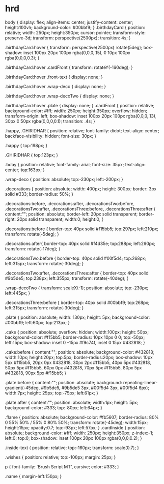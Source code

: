 # hrd
body {
    display: flex;
    align-items: center;
    justify-content: center;
    height:100vh;
    background-color: #00bbf9;
  }
  .birthdayCard {
    position: relative;
    width: 250px;
    height:350px;
    cursor: pointer;
    transform-style: preserve-3d;
    transform: perspective(2500px);
    transition: 4s;
  }
  
  .birthdayCard:hover {
    transform: perspective(2500px) rotate(5deg);
    box-shadow: inset 100px 20px 100px rgba(0,0,0,.15), 0 10px 100px rgba(0,0,0,0.3);
  }
  
  .birthdayCard:hover .cardFront {
    transform: rotateY(-160deg); 
  }
  
  .birthdayCard:hover .front-text {
    display: none;
  }
  
  .birthdayCard:hover .wrap-deco {
    display: none;
  }
  
  .birthdayCard:hover .wrap-decoTwo {
    display: none;
  }
  
  .birthdayCard:hover .plate {
    display: none;
  }
  .cardFront {
    position: relative;
    background-color: #fff;
    width: 250px;
    height:350px;
    overflow: hidden;
    transform-origin: left;
    box-shadow: inset 100px 20px 100px rgba(0,0,0,.13), 30px 0 50px rgba(0,0,0,0.1);
    transition: .4s;
  }
  
  .happy, .GHIRIDHAR {
    position: relative;
    font-family: didot;
    text-align: center;
    backface-visibility: hidden;
    font-size: 30px; 
  }
  
  .happy {
    top:198px;
  }
  
  .GHIRIDHAR {
    top:123px;
  }
  
  .bday {
    position: relative;
    font-family: arial;
    font-size: 35px;
    text-align: center;
    top:163px;
  }
  
  .wrap-deco {
    position: absolute;
    top:-230px;
    left:-200px;
  }
  
  .decorations {
    position: absolute;
    width: 400px;
    height: 300px;
    border: 3px solid #333;
    border-radius: 50%;
  }
  
  .decorations:before, .decorations:after, .decorationsTwo:before, .decorationsTwo:after, .decorationsThree:before, .decorationsThree:after {
    content:"";
    position: absolute;
    border-left: 20px solid transparent;
    border-right: 20px solid transparent;
    width:0;
    height:0;
  }
  
  .decorations:before {
    border-top: 40px solid #f15bb5;
    top:297px;
    left:210px;
    transform: rotate(-5deg);
  }
  
  .decorations:after{
    border-top: 40px solid #f4d35e;
    top:288px;
    left:260px;
    transform: rotate(-17deg);
  }
  
  .decorationsTwo:before {
    border-top: 40px solid #00f5d4;
    top:268px;
    left:315px;
    transform: rotate(-30deg);
  }
  
  .decorationsTwo:after, .decorationsThree:after {
    border-top: 40px solid #9b5de5;
    top:238px;
    left:355px;
    transform: rotate(-40deg);
  }
  
  .wrap-decoTwo {
    transform: scaleX(-1);
    position: absolute;
    top:-230px;
    left:445px; 
  }
  
  .decorationsThree:before {
    border-top: 40px solid #00bbf9;
    top:268px;
    left:315px;
    transform: rotate(-30deg);
  }
  
  .plate {
    position: absolute;
    width: 130px;
    height: 5px;
    background-color: #00bbf9;
    left:60px;
    top:213px;
  }
  
  .cake {
    position: absolute;
    overflow: hidden;
    width:100px;
    height: 50px;
    background-color: #f15bb5;
    border-radius: 10px 10px 0 0;
    top:-50px;
    left:15px;
    box-shadow: inset 0 -15px #f9c74f, inset 0 15px #432818;
  }
  
  .cake:before {
    content:"";
    position: absolute;
    background-color: #432818;
    width:10px;
    height:20px;
    top:5px;
    border-radius:20px;
    box-shadow: 10px 5px #f15bb5, 20px 0px #432818, 30px 2px #f15bb5, 40px 5px #432818, 50px 5px #f15bb5, 60px 0px #432818, 70px 5px #f15bb5, 80px 5px #432818, 90px 5px #f15bb5;
  }
  
  .plate:before {
    content:"";
    position: absolute;
    background: repeating-linear-gradient(-45deg, #9b5de5, #9b5de5 3px, #00f5d4 3px, #00f5d4 6px);
    width:7px;
    height: 25px;
    top:-75px;
    left:61px;
  }
  
  .plate:after {
    content:"";
    position: absolute;
    width:1px;
    height: 5px;
    background-color: #333;
    top:-80px;
    left:64px;
  }
  
  
  .flame {
    position: absolute;
    background-color: #fb5607;
    border-radius: 80% 0 55% 50% / 55% 0 80% 50%;
    transform: rotate(-45deg);
    width:15px;
    height:15px;
    opacity:0.7;
    top:-93px;
    left:57px;
  }
  .cardInside {
    position: absolute;
    background-color: #fff;
    width: 250px;
    height:350px;
    z-index:-1;
    left:0;
    top:0;
    box-shadow: inset 100px 20px 100px rgba(0,0,0,0.2);
  }
  
  .inside-text {
    position: relative;
    top:-160px;
    transform: scale(0.7);
  }
  
  .wishes {
    position: relative;
    top:-100px;
    margin: 25px;
  }
  
  p {
    font-family: 'Brush Script MT', cursive;
    color: #333;
  }
  
  .name {
    margin-left:150px;
  }
